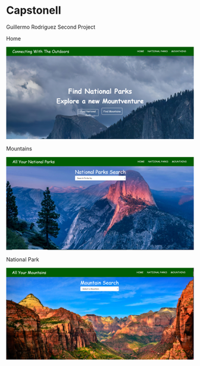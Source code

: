 # CapstoneII
Guillermo Rodriguez Second Project

<body>
<p>Home</p>
<img src="./SS/capstoneFIRST.PNG">
<p>Mountains</p>
<img src="./SS/capstoneSECOND.PNG">
<p>National Park</p>
<img src="./SS/capstoneTHIRD.PNG">
</body>
